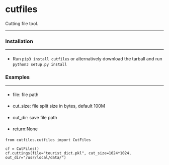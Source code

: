 cutfiles
============
####
Cutting file tool.



****




### Installation
-----------
####
####
-  Run ``pip3 install cutfiles`` or alternatively download
   the tarball and run ``python3 setup.py install``


### Examples
-----------
####
- file: file path
####
- cut_size: file split size in bytes, default 100M
####
- out_dir: save file path
####
- return:None
####
```
from cutfiles.cutfiles import CutFiles

cf = CutFiles()
cf.cuttings(file="tourist_dict.pkl", cut_size=1024*1024, out_dir="/usr/local/data/")
```
